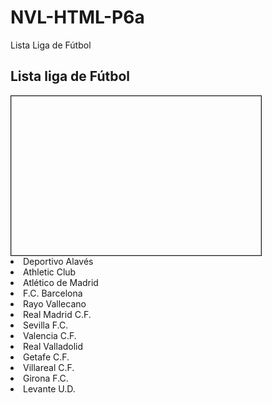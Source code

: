 # NVL-HTML-P6a
Lista Liga de Fútbol

<!DOCTYPE html>
<html>
  <head>
    <meta charset="utf-8">
    <title>Lista liga de futbol</title>
  </head>
  <body>
    <p><h2>Lista liga de Fútbol</h2>
    <img scr="https://www.google.com/url?sa=i&rct=j&q=&esrc=s&source=images&cd=&ved=2ahUKEwig9rrgwozkAhWRZ1AKHQQWDAwQjRx6BAgBEAQ&url=https%3A%2F%2Fwww.laliga.es%2Flogos&psig=AOvVaw0utgDpsCc0AqVusbx5XgmI&ust=1566221193053569" border="1" alt"Liga Santander" width="400" height="255"
    <ul>
      <li>Deportivo Alavés</li>
      <li>Athletic Club</li>
      <li>Atlético de Madrid</li>
      <li>F.C. Barcelona</li>
      <li>Rayo Vallecano</li>
      <li>Real Madrid C.F.</li>
      <li>Sevilla F.C.</li>
      <li>Valencia C.F.</li>
      <li>Real Valladolid</li>
      <li>Getafe C.F.</li>
      <li>Villareal C.F.</li>
      <li>Girona F.C.</li>
      <li>Levante U.D.</li>
    </ul>
    </p>
  </body>
 </html>
